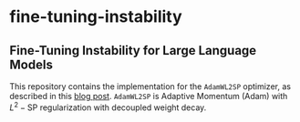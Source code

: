 # fine-tuning-instability


## Fine-Tuning Instability for Large Language Models


This repository contains the implementation for the `AdamWL2SP` optimizer, as 
described in this [blog post](https://quantitative-technologies.github.io/fine-tuning-instability/).
`AdamWL2SP` is Adaptive Momentum (Adam) with $L^2-\mathrm{SP}$ regularization with
decoupled weight decay.

